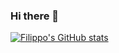 ### Hi there 👋

[![Filippo's GitHub stats](https://github-readme-stats.vercel.app/api?username=FilippoFantinato&theme=dark&show_icons=true)](https://github.com/anuraghazra/github-readme-stats)

<!--
**FilippoFantinato/FilippoFantinato** is a ✨ _special_ ✨ repository because its `README.md` (this file) appears on your GitHub profile.

Here are some ideas to get you started:

- 🔭 I’m currently working on ...
- 🌱 I’m currently learning ...
- 👯 I’m looking to collaborate on ...
- 🤔 I’m looking for help with ...
- 💬 Ask me about ...
- 📫 How to reach me: ...
- 😄 Pronouns: ...
- ⚡ Fun fact: ...
-->
